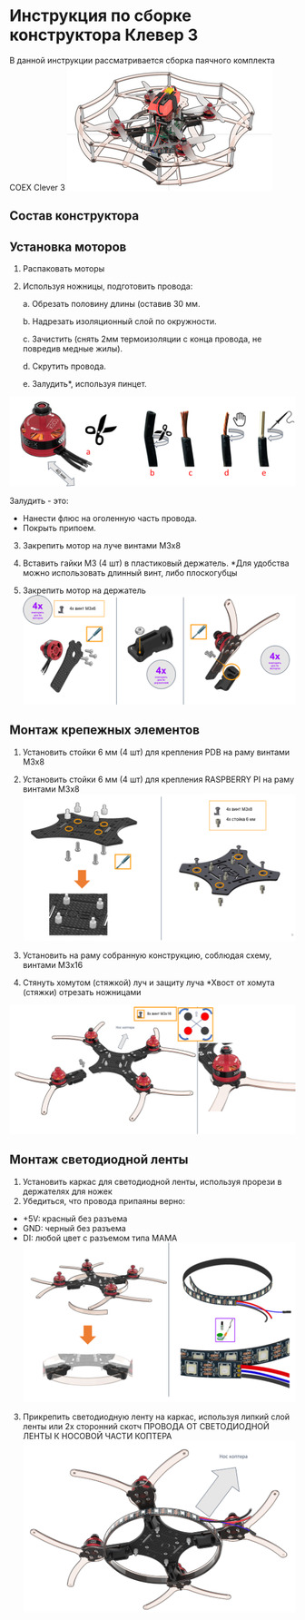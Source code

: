 Инструкция по сборке конструктора Клевер 3
==========================================
В данной инструкции рассматривается сборка паячного комплекта COEX Clever 3 
![Clever](assets/clever3_main.png)

Состав конструктора
-------------------

Установка моторов
-------------------
1. Распаковать моторы
2. Используя ножницы, подготовить провода:

    a. Обрезать половину длины (оставив 30 мм.
    
    b. Надрезать изоляционный слой по окружности.
    
    c. Зачистить (снять 2мм термоизоляции с конца провода, не повредив медные жилы).
    
    d. Скрутить провода.
    
    e. Залудить*, используя пинцет.

![Подготовка моторов](assets/cl3_prepareMotors.png)

Залудить - это:
* Нанести флюс на оголенную часть провода.
* Покрыть припоем.


3. Закрепить мотор на луче винтами М3х8
4. Вставить  гайки М3 (4 шт) в пластиковый держатель.
*Для удобства можно использовать длинный винт, либо плоскогубцы

5. Закрепить мотор на держатель
![Установка моторов на луч](assets/cl3_mountingMotors.png)

Монтаж крепежных элементов
-------------------
1. Установить стойки 6 мм (4 шт) для крепления PDB на раму винтами М3х8
2. Установить стойки 6 мм (4 шт) для крепления RASPBERRY PI на раму винтами М3х8
![Монтаж стоек на раму](assets/cl3_mountElements.png)

3. Установить на раму собранную конструкцию, соблюдая схему, винтами М3х16
4. Стянуть хомутом (стяжкой) луч и защиту луча
*Хвост от хомута (стяжки) отрезать ножницами

![Монтаж лучей к раме](assets/cl3_mountElements2.png)

Монтаж светодиодной ленты
-------------------
1.  Установить каркас для светодиодной ленты, используя прорези в держателях для ножек
2. Убедиться, что провода припаяны верно:
* +5V:  красный без разъема
* GND: черный без разъема
* DI: любой цвет с разъемом типа МАМА
![Монтаж светодиодной ленты](assets/cl3_mountLed.png)

3.  Прикрепить светодиодную ленту на каркас, используя липкий слой ленты или 2х сторонний скотч
ПРОВОДА ОТ СВЕТОДИОДНОЙ ЛЕНТЫ К НОСОВОЙ ЧАСТИ КОПТЕРА 
![Монтаж светодиодной ленты на каркас](assets/cl3_mountLed2.png)




